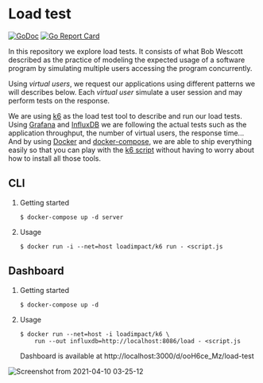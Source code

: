 # Load test

[![GoDoc](https://godoc.org/github.com/alr-lab/load-test?status.svg)](https://godoc.org/github.com/alr-lab/load-test)
[![Go Report Card](https://goreportcard.com/badge/github.com/alr-lab/load-test)](https://goreportcard.com/report/github.com/alr-lab/load-test)

In this repository we explore load tests. It consists of what Bob Wescott
described as the practice of modeling the expected usage of a software program
by simulating multiple users accessing the program concurrently.

Using _virtual users_, we request our applications using different patterns
we will describes below. Each _virtual user_ simulate a user session and may
perform tests on the response.

We are using [k6][k6] as the load test tool to describe and run our load
tests. Using [Grafana][grafana] and [InfluxDB][influxdb] we are following the
actual tests such as the application throughput, the number of virtual users,
the response time... And by using [Docker][docker] and
[docker-compose][docker-compose], we are able to ship everything easily so
that you can play with the [k6 script](/script.js) without having to worry
about how to install all those tools.

## CLI

1. Getting started

    ```
    $ docker-compose up -d server
    ```

2. Usage

    ```
    $ docker run -i --net=host loadimpact/k6 run - <script.js
    ```

## Dashboard

1. Getting started

    ```
    $ docker-compose up -d
    ```

2. Usage

    ```
    $ docker run --net=host -i loadimpact/k6 \
        run --out influxdb=http://localhost:8086/load - <script.js
    ```

    Dashboard is available at http://localhost:3000/d/ooH6ce_Mz/load-test

![Screenshot from 2021-04-10 03-25-12](https://user-images.githubusercontent.com/9620174/114253849-67cf5e00-99ac-11eb-880e-bdbb7fe07bc0.png)

[k6]: https://k6.io/
[grafana]: https://grafana.com/
[influxdb]: https://www.influxdata.com/
[docker]: https://www.docker.com/
[docker-compose]: https://docs.docker.com/compose/